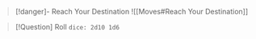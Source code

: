 > [!danger]- Reach Your Destination
> ![[Moves#Reach Your Destination]]

> [!Question] Roll
> `dice: 2d10 1d6`